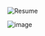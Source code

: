 ![Resume](https://github.com/eayandacian/Resume/assets/118970350/34b7617e-21f3-468a-ab19-acb9d0383d2d)

![image](https://github.com/eayandacian/Resume/assets/118970350/55a2ba7b-2048-4dca-83cd-e86132a7a41c)
